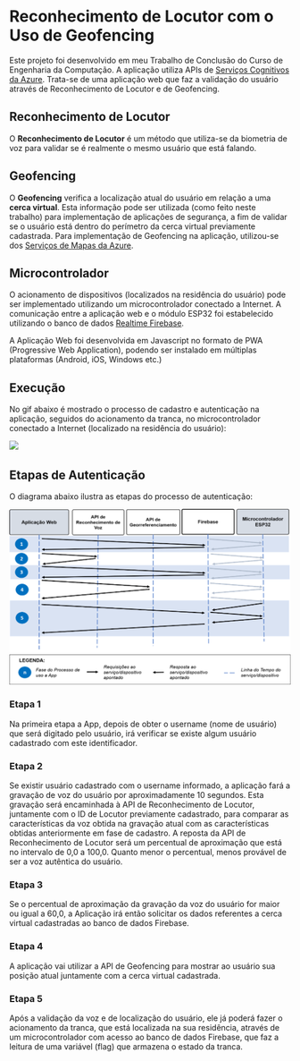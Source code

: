 # Reconhecimento de Locutor com o Uso de Geofencing
Este projeto foi desenvolvido em meu Trabalho de Conclusão do Curso de Engenharia da Computação. A aplicação utiliza  APIs de [Serviços Cognitivos da Azure](https://azure.microsoft.com/pt-br/services/cognitive-services). Trata-se de uma aplicação web que faz a validação do usuário através de Reconhecimento de Locutor e de Geofencing. 


## Reconhecimento de Locutor
O **Reconhecimento de Locutor** é um método que utiliza-se da biometria de voz para validar se é realmente o mesmo usuário que está falando.

## Geofencing
O **Geofencing** verifica a localização atual do usuário em relação a uma **cerca virtual**. Esta informação pode ser utilizada (como feito neste trabalho) para implementação de aplicações de segurança, a fim de validar se o usuário está dentro do perímetro da cerca virtual previamente cadastrada. Para implementação de Geofencing na aplicação, utilizou-se dos [Serviços de Mapas da Azure](https://azure.microsoft.com/pt-br/services/azure-maps/).

## Microcontrolador
O acionamento de dispositivos (localizados na residência do usuário) pode ser implementado utilizando um microcontrolador conectado a Internet. A comunicação entre a aplicação web e o módulo ESP32 foi estabelecido utilizando o banco de dados [Realtime Firebase](https://firebase.google.com/products/realtime-database?gclid=CjwKCAjwuvmHBhAxEiwAWAYj-CKdnc_oHpVE-l0jnFZvwkYQkT2qH5Ulv53RORnRNONsAbz7KmckbBoCjaEQAvD_BwE&gclsrc=aw.ds).


A Aplicação Web foi desenvolvida em Javascript no formato de PWA (Progressive Web Application), podendo ser instalado em múltiplas plataformas (Android, iOS, Windows etc.)

## Execução
No gif abaixo é mostrado o processo de cadastro e autenticação na aplicação, seguidos do acionamento da tranca, no microcontrolador conectado a Internet (localizado na residência do usuário):

![](https://drive.google.com/uc?export=view&id=/1fA6FjqCZeKfbvPcUNORcDDX_ehUqi-kG)

## Etapas de Autenticação
O diagrama abaixo ilustra as etapas do processo de autenticação:

![](/assets/auth-steps.png)

### Etapa 1
Na primeira etapa a App, depois de obter o username (nome de usuário) que será digitado pelo usuário, irá verificar se existe algum usuário cadastrado com este identificador.

### Etapa 2
Se existir usuário cadastrado com o username informado, a aplicação fará a gravação de voz do usuário por aproximadamente 10 segundos. Esta gravação será encaminhada à API de Reconhecimento de Locutor, juntamente com o ID de Locutor previamente cadastrado, para comparar as características da voz obtida na gravação atual com as características obtidas anteriormente em fase de cadastro. A reposta da API de Reconhecimento de Locutor será um percentual de aproximação que está no intervalo de 0,0 a 100,0. Quanto menor o percentual, menos provável de ser a voz autêntica do usuário.

### Etapa 3
Se o percentual de aproximação da gravação da voz do usuário for maior ou igual a 60,0, a Aplicação irá então solicitar os dados referentes a cerca virtual cadastradas ao banco de dados Firebase.

### Etapa 4
A aplicação vai utilizar a API de Geofencing para mostrar ao usuário sua posição atual juntamente com a cerca virtual cadastrada.

### Etapa 5
Após a validação da voz e de localização do usuário, ele já poderá fazer o acionamento da tranca, que está localizada na sua residência, através de um microcontrolador com acesso ao banco de dados Firebase, que faz a leitura de uma variável (flag) que armazena o estado da tranca.

